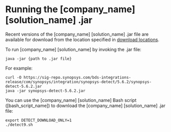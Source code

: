 # Running the [company_name] [solution_name] .jar

Recent versions of the [company_name] [solution_name] .jar file are available for download from the location specified in [download locations](../../downloadingandinstalling/downloadlocations.md).

To run [company_name] [solution_name] by invoking the .jar file:

````
java -jar {path to .jar file}
````

For example:

````
curl -O https://sig-repo.synopsys.com/bds-integrations-release/com/synopsys/integration/synopsys-detect/5.6.2/synopsys-detect-5.6.2.jar
java -jar synopsys-detect-5.6.2.jar
````

You can use the [company_name] [solution_name] Bash script ([bash_script_name]) to download the [company_name] [solution_name] .jar file:

````
export DETECT_DOWNLOAD_ONLY=1
./detect9.sh
````
